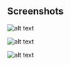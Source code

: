 




## Screenshots

![alt text](https://github.com/isefV/Width-Height-Detector/blob/main/Screenshots/Detect-Width-1.jpg?raw=true)

![alt text](https://github.com/isefV/Width-Height-Detector/blob/main/Screenshots/Detect-Width-2.jpg?raw=true)

![alt text](https://github.com/isefV/Width-Height-Detector/blob/main/Screenshots/Detect-Width-3.jpg?raw=true)
